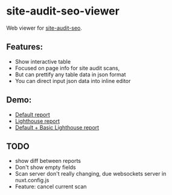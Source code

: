# site-audit-seo-viewer

Web viewer for [site-audit-seo](https://github.com/viasite/site-audit-seo).

## Features:
- Show interactive table
- Focused on page info for site audit scans,
- But can prettify any table data in json format
- You can direct input json data into inline editor

## Demo:
- [Default report](https://viasite.github.io/json-viewer/?url=https://site-audit.viasite.ru/reports/blog.popstas.ru-default.json)
- [Lighthouse report](https://viasite.github.io/json-viewer/?url=https://site-audit.viasite.ru/reports/blog.popstas.ru-lighthouse.json)
- [Default + Basic Lighthouse report](https://viasite.github.io/json-viewer/?url=https://site-audit.viasite.ru/reports/blog.popstas.ru-default-plus-lighthouse.json)

## TODO
- show diff between reports
- Don't show empty fields
- Scan server don't really changing, due websockets server in nuxt.config.js
- Feature: cancel current scan
